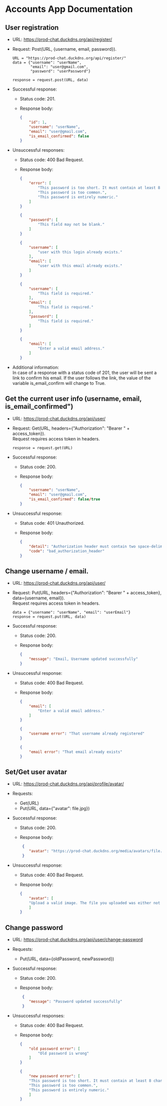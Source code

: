 # Accounts App Documentation

## User registration
-   URL: https://prod-chat.duckdns.org/api/register/
-   Request: Post(URL, {username, email, password}).

    ```
    URL = "https://prod-chat.duckdns.org/api/register/"
    data = {"username": "userName",
            "email": "user@gmail.com",
            "password": "userPassword"}

    response = request.post(URL, data)
    ```

-   Successful response:
    -   Status code: 201.
    -   Response body:

        ```json
        {
            "id": 1,
            "username": "userName",
            "email": "user@gmail.com",
            "is_email_confirmed": false
        }
        ```

-   Unsuccessful responses:
    -   Status code: 400 Bad Request.
    -   Response body:

        ```json
        {
            "error": [
                "This password is too short. It must contain at least 8 characters.",
                "This password is too common.",
                "This password is entirely numeric."
            ]
        }
        ```

        ```json
        {
            "password": [
                "This field may not be blank."
            ]
        }
        ```

        ```json
        {
            "username": [
                "user with this login already exists."
            ],
            "email": [
                "user with this email already exists."
            ]
        }
        ```

        ```json
        {
            "username": [
                "This field is required."
            ],
            "email": [
                "This field is required."
            ],
            "password": [
                "This field is required."
            ]
        }
        ```

        ```json
        {
            "email": [
                "Enter a valid email address."
            ]
        }
        ```

-   Additional information:  
    In case of a response with a status code of 201, the user will be sent a link to confirm his email. If the user follows the link, the value of the variable is_email_confirm will change to True.


## Get the current user info (username, email, is_email_confirmed")
-   URL: https://prod-chat.duckdns.org/api/user/
-   Request: Get(URL, headers={"Authorization": "Bearer " + access_token}).  
    Request requires access token in headers.

    ```
    response = request.get(URL)
    ```

-   Successful response:
    -   Status code: 200.
    -   Response body:

        ```json
        {
            "username": "userName",
            "email": "user@gmail.com",
            "is_email_confirmed": false/true
        }
        ```

-   Unsuccessful response:
    -   Status code: 401 Unauthorized.
    -   Response body:

        ```json
        {
            "detail": "Authorization header must contain two space-delimited values",
            "code": "bad_authorization_header"
        }
        ```

## Change username / email.
-   URL: https://prod-chat.duckdns.org/api/user/
-   Request: Put(URL, headers={"Authorization": "Bearer " + access_token}, data={username, email}).  
    Request requires access token in headers.

    ```
    data = {"username": "userName", "email": "userEmail"}
    response = request.put(URL, data)
    ```

-   Successful response:
    -   Status code: 200.
    -   Response body:

        ```json
        {
            "message": "Email, Username updated successfully"
        }
        ```

-   Unsuccessful response:
    -   Status code: 400 Bad Request.
    -   Response body:

        ```json
        {
            "email": [
                "Enter a valid email address."
            ]
        }
        ```

        ```json
        {
            "username error": "That username already registered"
        }
        ```

        ```json
        {
            "email error": "That email already exists"
        }
        ```

## Set/Get user avatar
-   URL: https://prod-chat.duckdns.org/api/profile/avatar/
-   Requests:
    -   Get(URL)
    -   Put(URL, data={"avatar": file.jpg})
-   Successful response:
    -   Status code: 200.
    -   Response body:

        ```json
         {
            "avatar": "https://prod-chat.duckdns.org/media/avatars/file.jpg"
         }
        ```

-   Unsuccessful response:
    -   Status code: 400 Bad Request.
    -   Response body:

        ```json
        {
            "avatar": [
            "Upload a valid image. The file you uploaded was either not an image or a corrupted image."
            ]
        }
        ```

## Change password
-   URL: https://prod-chat.duckdns.org/api/user/change-password
-   Requests:
    -   Put(URL, data={oldPassword, newPassword})
-   Successful response:
    -   Status code: 200.
    -   Response body:

        ```json
         {
            "message": "Password updated successfully"
         }
        ```

-   Unsuccessful responses:
    -   Status code: 400 Bad Request.
      -   Response body:

          ```json
          {
              "old password error": [
                  "Old password is wrong"
              ]
          }
          ```

          ```json
          {
              "new password error": [
              "This password is too short. It must contain at least 8 characters.",
              "This password is too common.",
              "This password is entirely numeric."
              ]
          }
          ```